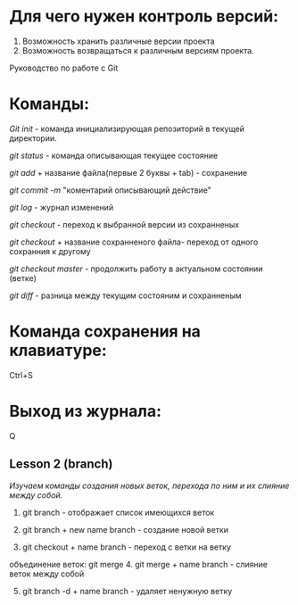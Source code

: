 # Для чего нужен контроль версий:

1. Возможность хранить различные версии проекта
2. Возможность возвращаться к различным версиям проекта.

Руководство по работе с Git

# Команды:

*Git init* - команда инициализирующая репозиторий в текущей директории.

*git status* - команда описывающая текущее состояние

*git add* + название файла(первые 2 буквы + tab) - сохранение

*git commit -m* "коментарий описывающий действие"

*git log* - журнал изменений

*git checkout* - переход к выбранной версии из сохранненых

*git checkout* + название сохранненого файла- переход от одного сохранния к другому

*git checkout master* - продолжить работу в актуальном состоянии (ветке)

*git diff* - разница между текущим состояним и сохранненым

# Команда сохранения на клавиатуре:
Ctrl+S

# Выход из журнала:
Q

## Lesson 2 (branch)

*Изучаем команды создания новых веток, перехода по ним и их слияние между собой.*

1. git branch -  отображает список имеющихся веток

2. git branch + new name branch - создание новой ветки

3. git checkout + name branch - переход с  ветки на ветку

объединение веток: git merge
4. git merge + name branch - слияние веток между собой

5. git branch -d + name branch - удаляет ненужную ветку
